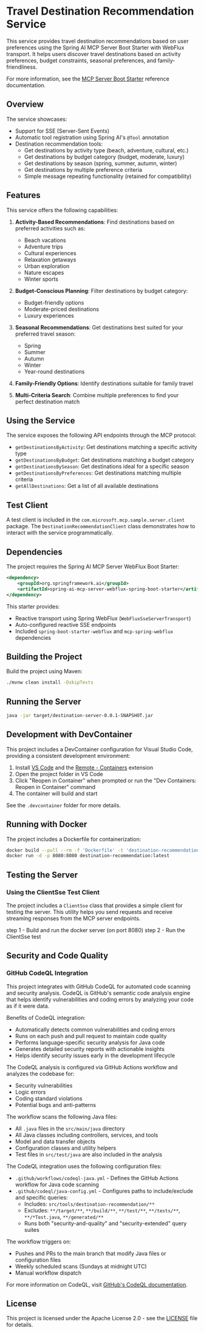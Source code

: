 # Travel Destination Recommendation Service

This service provides travel destination recommendations based on user preferences using the Spring AI MCP Server Boot Starter with WebFlux transport. It helps users discover travel destinations based on activity preferences, budget constraints, seasonal preferences, and family-friendliness.

For more information, see the [MCP Server Boot Starter](https://docs.spring.io/spring-ai/reference/api/mcp/mcp-server-boot-starter-docs.html) reference documentation.

## Overview

The service showcases:
- Support for SSE (Server-Sent Events)
- Automatic tool registration using Spring AI's `@Tool` annotation
- Destination recommendation tools:
  - Get destinations by activity type (beach, adventure, cultural, etc.)
  - Get destinations by budget category (budget, moderate, luxury)
  - Get destinations by season (spring, summer, autumn, winter)
  - Get destinations by multiple preference criteria
  - Simple message repeating functionality (retained for compatibility)

## Features

This service offers the following capabilities:

1. **Activity-Based Recommendations**: Find destinations based on preferred activities such as:
   - Beach vacations
   - Adventure trips
   - Cultural experiences
   - Relaxation getaways
   - Urban exploration
   - Nature escapes
   - Winter sports

2. **Budget-Conscious Planning**: Filter destinations by budget category:
   - Budget-friendly options
   - Moderate-priced destinations
   - Luxury experiences

3. **Seasonal Recommendations**: Get destinations best suited for your preferred travel season:
   - Spring
   - Summer
   - Autumn
   - Winter
   - Year-round destinations

4. **Family-Friendly Options**: Identify destinations suitable for family travel

5. **Multi-Criteria Search**: Combine multiple preferences to find your perfect destination match

## Using the Service

The service exposes the following API endpoints through the MCP protocol:

- `getDestinationsByActivity`: Get destinations matching a specific activity type
- `getDestinationsByBudget`: Get destinations matching a budget category
- `getDestinationsBySeason`: Get destinations ideal for a specific season
- `getDestinationsByPreferences`: Get destinations matching multiple criteria
- `getAllDestinations`: Get a list of all available destinations

## Test Client

A test client is included in the `com.microsoft.mcp.sample.server.client` package. The `DestinationRecommendationClient` class demonstrates how to interact with the service programmatically.

## Dependencies

The project requires the Spring AI MCP Server WebFlux Boot Starter:

```xml
<dependency>
    <groupId>org.springframework.ai</groupId>
    <artifactId>spring-ai-mcp-server-webflux-spring-boot-starter</artifactId>
</dependency>
```

This starter provides:
- Reactive transport using Spring WebFlux (`WebFluxSseServerTransport`)
- Auto-configured reactive SSE endpoints
- Included `spring-boot-starter-webflux` and `mcp-spring-webflux` dependencies

## Building the Project

Build the project using Maven:
```bash
./mvnw clean install -DskipTests
```

## Running the Server

```bash
java -jar target/destination-server-0.0.1-SNAPSHOT.jar
```

## Development with DevContainer

This project includes a DevContainer configuration for Visual Studio Code, providing a consistent development environment:

1. Install [VS Code](https://code.visualstudio.com/) and the [Remote - Containers](https://marketplace.visualstudio.com/items?itemName=ms-vscode-remote.remote-containers) extension
2. Open the project folder in VS Code
3. Click "Reopen in Container" when prompted or run the "Dev Containers: Reopen in Container" command
4. The container will build and start

See the `.devcontainer` folder for more details.

## Running with Docker

The project includes a Dockerfile for containerization:

```bash
docker build --pull --rm -f 'Dockerfile' -t 'destination-recommendation:latest' '.'  
docker run -d -p 8080:8080 destination-recommendation:latest
```

## Testing the Server

### Using the ClientSse Test Client

The project includes a `ClientSse` class that provides a simple client for testing the server. This utility helps you send requests and receive streaming responses from the MCP server endpoints.

step 1 - Build and run the docker server (on port 8080)
step 2 - Run the ClientSse test

## Security and Code Quality

### GitHub CodeQL Integration

This project integrates with GitHub CodeQL for automated code scanning and security analysis. CodeQL is GitHub's semantic code analysis engine that helps identify vulnerabilities and coding errors by analyzing your code as if it were data.

Benefits of CodeQL integration:
- Automatically detects common vulnerabilities and coding errors
- Runs on each push and pull request to maintain code quality
- Performs language-specific security analysis for Java code
- Generates detailed security reports with actionable insights
- Helps identify security issues early in the development lifecycle

The CodeQL analysis is configured via GitHub Actions workflow and analyzes the codebase for:
- Security vulnerabilities
- Logic errors
- Coding standard violations
- Potential bugs and anti-patterns

The workflow scans the following Java files:
- All `.java` files in the `src/main/java` directory
- All Java classes including controllers, services, and tools
- Model and data transfer objects
- Configuration classes and utility helpers
- Test files in `src/test/java` are also included in the analysis

The CodeQL integration uses the following configuration files:
- `.github/workflows/codeql-java.yml` - Defines the GitHub Actions workflow for Java code scanning
- `.github/codeql/java-config.yml` - Configures paths to include/exclude and specific queries:
  - Includes: `src/tools/destination-recommendation/**`
  - Excludes: `**/target/**`, `**/build/**`, `**/test/**`, `**/tests/**`, `**/*Test.java`, `**/generated/**`
  - Runs both "security-and-quality" and "security-extended" query suites

The workflow triggers on:
- Pushes and PRs to the main branch that modify Java files or configuration files
- Weekly scheduled scans (Sundays at midnight UTC)
- Manual workflow dispatch

For more information on CodeQL, visit [GitHub's CodeQL documentation](https://codeql.github.com/docs/).

## License

This project is licensed under the Apache License 2.0 - see the [LICENSE](LICENSE) file for details.
